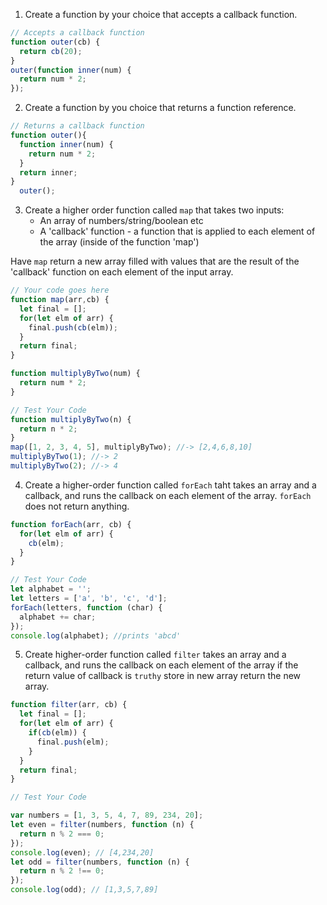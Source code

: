1. Create a function by your choice that accepts a callback function.

```js
// Accepts a callback function
function outer(cb) {
  return cb(20);
}
outer(function inner(num) {
  return num * 2;
});
```

2. Create a function by you choice that returns a function reference.

```js
// Returns a callback function
function outer(){
  function inner(num) {
    return num * 2;
  }
  return inner;
}
  outer();
```

3. Create a higher order function called `map` that takes two inputs:
   - An array of numbers/string/boolean etc
   - A 'callback' function - a function that is applied to each element of the array (inside of the function 'map')

Have `map` return a new array filled with values that are the result of the 'callback' function on each element of the input array.

```js
// Your code goes here
function map(arr,cb) {
  let final = [];
  for(let elm of arr) {
    final.push(cb(elm));
  }
  return final;
}

function multiplyByTwo(num) {
  return num * 2;
}

// Test Your Code
function multiplyByTwo(n) {
  return n * 2;
}
map([1, 2, 3, 4, 5], multiplyByTwo); //-> [2,4,6,8,10]
multiplyByTwo(1); //-> 2
multiplyByTwo(2); //-> 4
```

4. Create a higher-order function called `forEach` taht takes an array and a callback, and runs the callback on each element of the array. `forEach` does not return anything.

```js
function forEach(arr, cb) {
  for(let elm of arr) {
    cb(elm);
  }
}

// Test Your Code
let alphabet = '';
let letters = ['a', 'b', 'c', 'd'];
forEach(letters, function (char) {
  alphabet += char;
});
console.log(alphabet); //prints 'abcd'
```

5. Create higher-order function called `filter` takes an array and a callback, and runs the callback on each element of the array if the return value of callback is `truthy` store in new array return the new array.

```js
function filter(arr, cb) {
  let final = [];
  for(let elm of arr) {
    if(cb(elm)) {
      final.push(elm);
    }
  }
  return final;
}

// Test Your Code

var numbers = [1, 3, 5, 4, 7, 89, 234, 20];
let even = filter(numbers, function (n) {
  return n % 2 === 0;
});
console.log(even); // [4,234,20]
let odd = filter(numbers, function (n) {
  return n % 2 !== 0;
});
console.log(odd); // [1,3,5,7,89]
```
